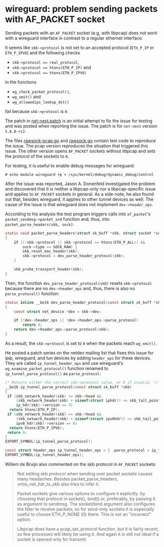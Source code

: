 # wireguard: problem sending packets with AF\_PACKET socket

Sending packets with an `AF_PACKET` socket (e.g, with libpcap) does not work
with a wireguard interface in contrast to a regular ethernet interface.

It seems like `skb->protocol` is not set to an accepted protocol (`ETH_P_IP` or
`ETH_P_IPV6`) and the following checks

* `skb->protocol == real_protocol`,
* `skb->protocol == htons(ETH_P_IP)` and
* `skb->protocol == htons(ETH_P_IPV6)`

in the functions

* `wg_check_packet_protocol()`,
* `wg_xmit()` and
* `wg_allowedips_lookup_dst()`

fail because `skb->protocol` is `0`.

The patch in [net-next.patch](net-next.patch) is an initial attempt to fix the
issue for testing and was posted when reporting the issue. The patch is for
`net-next` version `5.8.0-rc2`.

The files [rawsock-pcap.go](rawsock-pcap.go) and [rawsock.go](rawsock.go)
contain test code to reproduce the issue. The pcap version reproduces the
situation that triggered this issue. The other version opens `AF_PACKET`
sockets without libpcap and sets the protocol of the sockets to `0`.

For testing, it is useful to enable debug messages for wireguard:

```console
# echo module wireguard +p > /sys/kernel/debug/dynamic_debug/control
```

After the issue was reported, Jason A. Donenfeld investigated the problem and
discovered that it is neither a libpcap-only nor a libpcap-specific issue and
applies to `AF_PACKET` sockets in general. As a side-note, he also found out
that, besides wireguard, it applies to other tunnel devices as well. The cause
of the issue is that wireguard does not implement `dev->header_ops`.

According to his analysis the test program triggers calls into `af_packet`'s
`packet_sendmsg->packet_snd` function and, thus, into
`packet_parse_headers(skb, sock)`:


```c
static void packet_parse_headers(struct sk_buff *skb, struct socket *sock)
{
    if ((!skb->protocol || skb->protocol == htons(ETH_P_ALL)) &&
        sock->type == SOCK_RAW) {
        skb_reset_mac_header(skb);
        skb->protocol = dev_parse_header_protocol(skb);
    }

    skb_probe_transport_header(skb);
}
```

Then, the function `dev_parse_header_protocol(skb)` resets `skb->protocol`
because there are no `dev->header_ops` and, thus, there is also no
`parse_protocol()` function:

```c
static inline __be16 dev_parse_header_protocol(const struct sk_buff *skb)
{
    const struct net_device *dev = skb->dev;

    if (!dev->header_ops || !dev->header_ops->parse_protocol)
        return 0;
    return dev->header_ops->parse_protocol(skb);
}
```

As a result, the `skb->protocol` is set to `0` when the packets reach
`wg_xmit()`.

He posted a patch series on the netdev mailing list that fixes this issue for
ipip, wireguard, and tun devices by adding `header_ops` for these devices. They
are called `ip_tunnel_header_ops` and use wireguard's
`wg_examine_packet_protocol()` function renamed to `ip_tunnel_parse_protocol()`
as `parse_protocol`:

```c
/* Returns either the correct skb->protocol value, or 0 if invalid. */
__be16 ip_tunnel_parse_protocol(const struct sk_buff *skb)
{
 if (skb_network_header(skb) >= skb->head &&
     (skb_network_header(skb) + sizeof(struct iphdr)) <= skb_tail_pointer(skb) &&
     ip_hdr(skb)->version == 4)
  return htons(ETH_P_IP);
 if (skb_network_header(skb) >= skb->head &&
     (skb_network_header(skb) + sizeof(struct ipv6hdr)) <= skb_tail_pointer(skb) &&
     ipv6_hdr(skb)->version == 6)
  return htons(ETH_P_IPV6);
 return 0;
}
EXPORT_SYMBOL(ip_tunnel_parse_protocol);

const struct header_ops ip_tunnel_header_ops = { .parse_protocol = ip_tunnel_parse_protocol };
EXPORT_SYMBOL(ip_tunnel_header_ops);
```

Willem de Bruijn also commented on the skb protocol in `AF_PACKET` sockets:

> Not setting skb protocol when sending over packet sockets causes many
> headaches. Besides packet\_parse\_headers, virtio\_net\_hdr\_to\_skb also
> tries to infer it.
>
> Packet sockets give various options to configure it explicitly: by
> choosing that protocol in socket(), bind() or, preferably, by passing
> it as argument to sendmsg. The socket/bind argument also configures
> the filter to receive packets, so for send-only sockets it is
> especially useful to choose ETH\_P\_NONE (0) there. This is not an
> "incorrect" option.
>
> Libpcap does have a pcap\_set\_protocol function, but it is fairly
> recent, so few processes will likely be using it. And again it is
> still not ideal if a socket is opened only for transmit.
